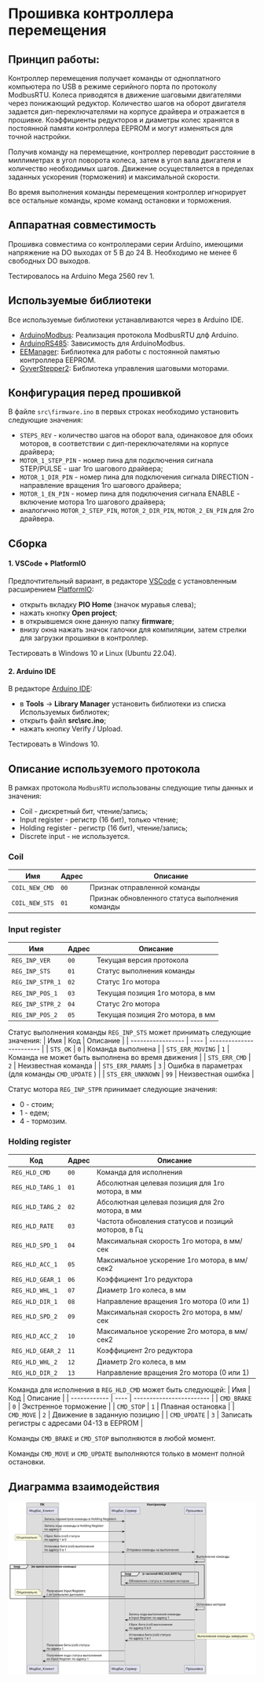 # Прошивка контроллера перемещения

## Принцип работы:

Контроллер перемещения получает команды от одноплатного компьютера по USB в режиме серийного порта по протоколу ModbusRTU.
Колеса приводятся в движение шаговыми двигателями через понижающий редуктор.
Количество шагов на оборот двигателя задается дип-переключателями на корпусе  драйвера и отражается в прошивке.
Коэффициенты редукторов и диаметры колес хранятся в постоянной памяти контроллера EEPROM и могут изменяться для точной настройки.

Получив команду на перемещение, контроллер переводит расстояние в миллиметрах в угол поворота колеса, затем в угол вала двигателя и количество необходимых шагов. Движение осуществляется в пределах заданных ускорения (торможения) и максимальной скорости.

Во время выполнения команды перемещения контроллер игнорирует все остальные команды, кроме команд остановки и торможения.

## Аппаратная совместимость

Прошивка совместима со контроллерами серии Arduino, имеющими напряжение на DO выходах от 5 В до 24 В. Необходимо не менее 6 свободных DO выходов.

Тестировалось на Arduino Mega 2560 rev 1.

## Используемые библиотеки

Все используемые библиотеки устанавливаются через  в Arduino IDE.

- [ArduinoModbus](https://github.com/arduino-libraries/ArduinoModbus): Реализация протокола ModbusRTU длф Arduino.
- [ArduinoRS485](https://github.com/arduino-libraries/ArduinoRS485): Зависимость для ArduinoModbus.
- [EEManager](https://github.com/GyverLibs/EEManager): Библиотека для работы с постоянной памятью контроллера EEPROM.
- [GyverStepper2](https://github.com/GyverLibs/GyverStepper): Библиотека управления шаговыми моторами.

## Конфигурация перед прошивкой

В файле `src\firmware.ino` в первых строках необходимо установить следующие значения:

- `STEPS_REV` - количество шагов на оборот вала, одинаковое для обоих моторов, в соответствии с дип-переключателями на корпусе драйвера;
- `MOTOR_1_STEP_PIN` - номер пина для подключения сигнала STEP/PULSE - шаг 1го шагового драйвера;
- `MOTOR_1_DIR_PIN` - номер пина для подключения сигнала DIRECTION - направление вращения 1го шагового драйвера;
- `MOTOR_1_EN_PIN` - номер пина для подключения сигнала ENABLE - включение мотора 1го шагового драйвера;
- аналогично `MOTOR_2_STEP_PIN`, `MOTOR_2_DIR_PIN`, `MOTOR_2_EN_PIN` для 2го драйвера.

## Сборка

#### 1. VSCode + PlatformIO
Предпочтительный вариант, в редакторе [VSCode](https://code.visualstudio.com/) с установленным расширением [PlatformIO](https://docs.platformio.org/en/latest/integration/ide/pioide.html):
- открыть вкладку **PIO Home** (значок муравья слева);
- нажать кнопку **Open project**;
- в открывшемся окне данную папку **firmware**;
- внизу окна нажать значок галочки для компиляции, затем стрелки для загрузки прошивки в контроллер.

Тестировать в Windows 10 и Linux (Ubuntu 22.04).

#### 2. Arduino IDE
В редакторе [Arduino IDE](https://www.arduino.cc/en/software/):
- в **Tools** -> **Library Manager** установить библиотеки из списка Используемых библиотек;
- открыть файл **src\src.ino**;
- нажать кнопку Verify / Upload.

Тестировать в Windows 10.

## Описание используемого протокола

В рамках протокола `ModbusRTU` использованы следующие типы данных и значения:
- Coil - дискретный бит, чтение/запись;
- Input register - регистр (16 бит), только чтение;
- Holding register - регистр (16 бит), чтение/запись;
- Discrete input - не используется.

### Coil

| Имя            | Адрес  | Описание                     |
| -------------- | ------ | ---------------------------- |
| `COIL_NEW_CMD` |  `00`  | Признак отправленной команды |
| `COIL_NEW_STS` |  `01`  | Признак обновленного статуса выполнения команды |

### Input register

| Имя              | Адрес  | Описание                 |
| ---------------- | ------ | ------------------------ |
| `REG_INP_VER`    |  `00`  | Текущая версия протокола |
| `REG_INP_STS`    |  `01`  | Статус выполнения команды |
| `REG_INP_STPR_1` |  `02`  | Статус 1го мотора |
| `REG_INP_POS_1`  |  `03`  | Текущая позиция 1го мотора, в мм |
| `REG_INP_STPR_2` |  `04`  | Статус 2го мотора |
| `REG_INP_POS_2`  |  `05`  | Текущая позиция 2го мотора, в мм |

Статус выполнения команды `REG_INP_STS` может принимать следующие значения:
| Имя               | Код  | Описание                 |
| ----------------- | ---- | ------------------------ |
| `STS_OK`          | `0`  | Команда выполнена |
| `STS_ERR_MOVING`  | `1`  | Команда не может быть выполнена во время движения |
| `STS_ERR_CMD`     | `2`  | Неизвестная команда |
| `STS_ERR_PARAMS`  | `3`  | Ошибка в параметрах (для команды `CMD_UPDATE` ) |
| `STS_ERR_UNKNOWN` | `99` | Неизвестная ошибка |

Статус мотора `REG_INP_STPR` принимает следующие значения:
- 0 - стоим;
- 1 - едем;
- 4 - тормозим.

### Holding register

| Код              | Адрес  | Описание               |
| ---------------- | ------ | ---------------------- |
| `REG_HLD_CMD`    |  `00`  | Команда для исполнения |
| `REG_HLD_TARG_1` |  `01`  | Абсолютная целевая позиция для 1го мотора, в мм |
| `REG_HLD_TARG_2` |  `02`  | Абсолютная целевая позиция для 2го мотора, в мм |
| `REG_HLD_RATE`   |  `03`  | Частота обновления статусов и позиций моторов, в Гц |
| `REG_HLD_SPD_1`  |  `04`  | Максимальная скорость 1го мотора, в мм/сек |
| `REG_HLD_ACC_1`  |  `05`  | Максимальное ускорение 1го мотора, в мм/сек2 |
| `REG_HLD_GEAR_1` |  `06`  | Коэффициент 1го редуктора |
| `REG_HLD_WHL_1`  |  `07`  | Диаметр 1го колеса, в мм |
| `REG_HLD_DIR_1`  |  `08`  | Направление вращения 1го мотора (0 или 1) |
| `REG_HLD_SPD_2`  |  `09`  | Максимальная скорость 2го мотора, в мм/сек |
| `REG_HLD_ACC_2`  |  `10`  | Максимальное ускорение 2го мотора, в мм/сек2 |
| `REG_HLD_GEAR_2` |  `11`  | Коэффициент 2го редуктора |
| `REG_HLD_WHL_2`  |  `12`  | Диаметр 2го колеса, в мм |
| `REG_HLD_DIR_2`  |  `13`  | Направление вращения 2го мотора (0 или 1) |

Команда для исполнения в `REG_HLD_CMD` может быть следующей:
| Имя          | Код  | Описание                 |
| ------------ | ---- | ------------------------ |
| `CMD_BRAKE`  | `0`  | Экстренное торможение |
| `CMD_STOP`   | `1`  | Плавная остановка |
| `CMD_MOVE`   | `2`  | Движение в заданную позицию |
| `CMD_UPDATE` | `3`  | Записать регистры с адресами 04-13 в EEPROM |

Команды `CMD_BRAKE` и `CMD_STOP` выполняются в любой момент.

Команды `CMD_MOVE` и `CMD_UPDATE` выполняются только в момент полной остановки.

## Диаграмма взаимодействия
![](./platuml/command_execution.ru.svg)